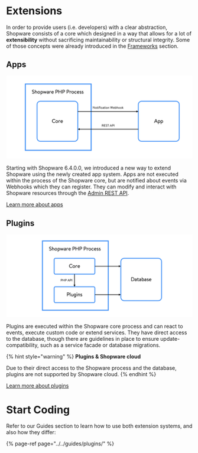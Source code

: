 # Extensions

In order to provide users \(i.e. developers\) with a clear abstraction, Shopware consists of a core which designed in a way that allows for a lot of **extensibility** without sacrificing maintainability or structural integrity. Some of those concepts were already introduced in the [Frameworks](../framework/) section.

## Apps

![](../../.gitbook/assets/app-extension-model.png)

Starting with Shopware 6.4.0.0, we introduced a new way to extend Shopware using the newly created app system. Apps are not executed within the process of the Shopware core, but are notified about events via Webhooks which they can register. They can modify and interact with Shopware resources through the [Admin REST API](https://shopware.stoplight.io/docs/admin-api).

[Learn more about apps](apps-concept.md)

## Plugins

![](../../.gitbook/assets/plugin-extension-model.png)

Plugins are executed within the Shopware core process and can react to events, execute custom code or extend services. They have direct access to the database, though there are guidelines in place to ensure update-compatibility, such as a service facade or database migrations.

{% hint style="warning" %}
**Plugins & Shopware cloud**

Due to their direct access to the Shopware process and the database, plugins are not supported by Shopware cloud. 
{% endhint %}

[Learn more about plugins](plugins-concept.md)

# Start Coding

Refer to our Guides section to learn how to use both extension systems, and also how they differ:

{% page-ref page="../../guides/plugins/" %}

